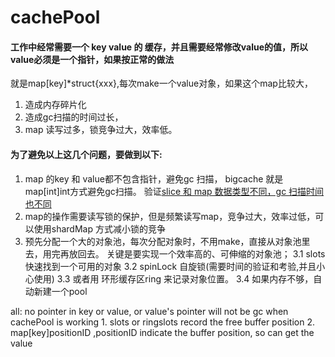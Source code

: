# cachePool

#### 工作中经常需要一个 key value 的 缓存，并且需要经常修改value的值，所以value必须是一个指针，如果按正常的做法
就是map[key]*struct{xxx},每次make一个value对象，如果这个map比较大，
1. 造成内存碎片化
2. 造成gc扫描的时间过长，
3. map 读写过多，锁竞争过大，效率低。
#### 为了避免以上这几个问题，要做到以下:
1. map 的key 和 value都不包含指针，避免gc 扫描， bigcache 就是map[int]int方式避免gc扫描。
	验证[slice 和 map 数据类型不同，gc 扫描时间也不同](https://github.com/jursonmo/articles/blob/master/record/go/performent/slice_map_gc.md)
2. map的操作需要读写锁的保护，但是频繁读写map，竞争过大，效率过低，可以使用shardMap 方式减小锁的竞争
3. 预先分配一个大的对象池，每次分配对象时，不用make，直接从对象池里去，用完再放回去。
   关键是要实现一个效率高的、可伸缩的对象池；
    3.1 slots 快速找到一个可用的对象
	3.2 spinLock 自旋锁(需要时间的验证和考验,并且小心使用)
	3.3 或者用 环形缓存区ring 来记录对象位置。
    3.4 如果内存不够，自动新建一个pool

all: no pointer in key or value, or value's pointer will not be gc when cachePool is working
     1. slots or ringslots record the free buffer position
     2. map[key]positionID ,positionID indicate the buffer position, so can get the value
